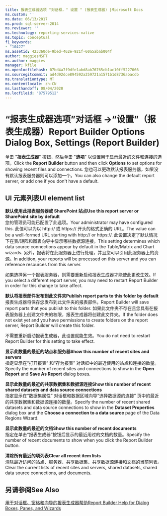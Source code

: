 ```yaml
---
title: 报表生成器选项 "对话框，" 设置 " (报表生成器) |Microsoft Docs
ms.custom: ''
ms.date: 06/13/2017
ms.prod: sql-server-2014
ms.reviewer: ''
ms.technology: reporting-services-native
ms.topic: conceptual
f1_keywords:
- "10427"
ms.assetid: 423360de-9bed-462e-921f-60a5abab004f
author: maggiesMSFT
ms.author: maggies
manager: kfile
ms.openlocfilehash: 07bd4a7f9dfe1abd8ab76765cb1ac10ff5227066
ms.sourcegitcommit: ad4d92dce894592a259721a1571b1d8736abacdb
ms.translationtype: MT
ms.contentlocale: zh-CN
ms.lasthandoff: 08/04/2020
ms.locfileid: "87579512"
---
```

# <a name="report-builder-options-dialog-box-settings-report-builder"></a><span data-ttu-id="ac883-102">“报表生成器选项”对话框 -&gt;“设置”（报表生成器）</span><span class="sxs-lookup"><span data-stu-id="ac883-102">Report Builder Options Dialog Box, Settings (Report Builder)</span></span>
  <span data-ttu-id="ac883-103">单击 "**报表生成器**" 按钮，然后单击 "**选项**" 以设置用于显示最近的文件和连接的选项。</span><span class="sxs-lookup"><span data-stu-id="ac883-103">Click the **Report Builder** button and then click **Options** to set options for showing recent files and connections.</span></span> <span data-ttu-id="ac883-104">您也可以更改默认报表服务器，如果没有默认报表服务器则可以添加一个。</span><span class="sxs-lookup"><span data-stu-id="ac883-104">You can also change the default report server, or add one if you don't have a default.</span></span>  
  
## <a name="ui-element-list"></a><span data-ttu-id="ac883-105">UI 元素列表</span><span class="sxs-lookup"><span data-stu-id="ac883-105">UI element list</span></span>  
 <span data-ttu-id="ac883-106">**默认使用此报表服务器或 SharePoint 站点**</span><span class="sxs-lookup"><span data-stu-id="ac883-106">**Use this report server or SharePoint site by default**</span></span>  
 <span data-ttu-id="ac883-107">您的管理员可能已配置了此选项。</span><span class="sxs-lookup"><span data-stu-id="ac883-107">Your administrator may have configured this.</span></span> <span data-ttu-id="ac883-108">此值可以为以 http:// 或 https:// 开头的格式正确的 URL。</span><span class="sxs-lookup"><span data-stu-id="ac883-108">The value can be a well-formed URL starting with http:// or https://.</span></span> <span data-ttu-id="ac883-109">此设置决定了默认情况下在表/矩阵和图表向导中显示哪些数据源连接。</span><span class="sxs-lookup"><span data-stu-id="ac883-109">This setting determines which data source connections appear by default in the Table/Matrix and Chart wizards.</span></span> <span data-ttu-id="ac883-110">另外，报表将在此服务器上进行处理，并且您可以引用此服务器上的资源。</span><span class="sxs-lookup"><span data-stu-id="ac883-110">In addition, your reports will be processed on this server and you can reference resources from this server.</span></span>  
  
 <span data-ttu-id="ac883-111">如果选择另一个报表服务器，则需要重新启动报表生成器才能使此更改生效。</span><span class="sxs-lookup"><span data-stu-id="ac883-111">If you select a different report server, you may need to restart Report Builder in order for this change to take affect.</span></span>  
  
 <span data-ttu-id="ac883-112">**默认将报表部件发布到此文件夹**</span><span class="sxs-lookup"><span data-stu-id="ac883-112">**Publish report parts to this folder by default**</span></span>  
 <span data-ttu-id="ac883-113">报表生成器将保存您发布到此文件夹的报表部件。</span><span class="sxs-lookup"><span data-stu-id="ac883-113">Report Builder will save report parts that you publish to this folder.</span></span> <span data-ttu-id="ac883-114">如果此文件夹不存在且您具有在报表服务器上创建文件夹的权限，报表生成器将创建此文件夹。</span><span class="sxs-lookup"><span data-stu-id="ac883-114">If the folder does not exist yet and you have permissions to create folders on the report server, Report Builder will create this folder.</span></span>  
  
 <span data-ttu-id="ac883-115">不需要重新启动报表生成器，此设置就能生效。</span><span class="sxs-lookup"><span data-stu-id="ac883-115">You do not need to restart Report Builder for this setting to take effect.</span></span>  
  
 <span data-ttu-id="ac883-116">**显示此数量的最近的站点和服务器**</span><span class="sxs-lookup"><span data-stu-id="ac883-116">**Show this number of recent sites and servers**</span></span>  
 <span data-ttu-id="ac883-117">指定显示在“打开报表”  和“存为报表”  对话框中的最近使用的站点和连接的数量。</span><span class="sxs-lookup"><span data-stu-id="ac883-117">Specify the number of recent sites and connections to show in the **Open Report** and **Save As Report** dialog boxes.</span></span>  
  
 <span data-ttu-id="ac883-118">**显示此数量的最近的共享数据集和数据源连接**</span><span class="sxs-lookup"><span data-stu-id="ac883-118">**Show this number of recent shared datasets and data source connections**</span></span>  
 <span data-ttu-id="ac883-119">指定显示在“数据集属性”  对话框和数据区域向导“选择数据源的连接”  页中的最近的共享数据集和数据源连接的数量。</span><span class="sxs-lookup"><span data-stu-id="ac883-119">Specify the number of recent shared datasets and data source connections to show in the **Dataset Properties** dialog box and the **Choose a connection to a data source** page of the Data Regions Wizard.</span></span>  
  
 <span data-ttu-id="ac883-120">**显示此数量的最近的文档**</span><span class="sxs-lookup"><span data-stu-id="ac883-120">**Show this number of recent documents**</span></span>  
 <span data-ttu-id="ac883-121">指定在单击“报表生成器”按钮后显示的最近用过的文档的数量。</span><span class="sxs-lookup"><span data-stu-id="ac883-121">Specify the number of recent documents to show when you click the Report Builder button.</span></span>  
  
 <span data-ttu-id="ac883-122">**清除所有最近的项列表**</span><span class="sxs-lookup"><span data-stu-id="ac883-122">**Clear all recent item lists**</span></span>  
 <span data-ttu-id="ac883-123">清除最近访问的站点、服务器、共享数据集、共享数据源连接和文档的当前列表。</span><span class="sxs-lookup"><span data-stu-id="ac883-123">Clear the current lists of recent sites and servers, shared datasets, shared data source connections, and documents.</span></span>  
  
## <a name="see-also"></a><span data-ttu-id="ac883-124">另请参阅</span><span class="sxs-lookup"><span data-stu-id="ac883-124">See Also</span></span>  
 [<span data-ttu-id="ac883-125">用于对话框、窗格和向导的报表生成器帮助</span><span class="sxs-lookup"><span data-stu-id="ac883-125">Report Builder Help for Dialog Boxes, Panes, and Wizards</span></span>](../report-builder-help-for-dialog-boxes-panes-and-wizards.md)  
  
  
